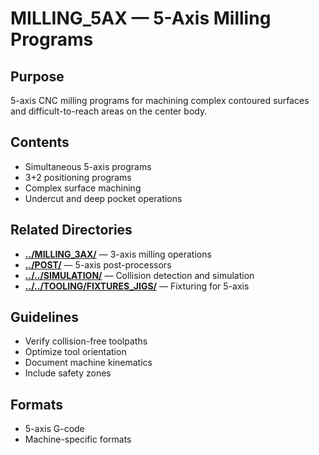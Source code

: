# MILLING_5AX — 5-Axis Milling Programs

## Purpose
5-axis CNC milling programs for machining complex contoured surfaces and difficult-to-reach areas on the center body.

## Contents
- Simultaneous 5-axis programs
- 3+2 positioning programs
- Complex surface machining
- Undercut and deep pocket operations

## Related Directories
- **[../MILLING_3AX/](../MILLING_3AX/)** — 3-axis milling operations
- **[../POST/](../POST/)** — 5-axis post-processors
- **[../../SIMULATION/](../../SIMULATION/)** — Collision detection and simulation
- **[../../TOOLING/FIXTURES_JIGS/](../../TOOLING/FIXTURES_JIGS/)** — Fixturing for 5-axis

## Guidelines
- Verify collision-free toolpaths
- Optimize tool orientation
- Document machine kinematics
- Include safety zones

## Formats
- 5-axis G-code
- Machine-specific formats
